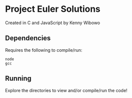 # Project Euler Solutions #

Created in C and JavaScript by Kenny Wibowo

## Dependencies ##

Requires the following to compile/run:

	node
	gcc

## Running ##

Explore the directories to view and/or compile/run the code!